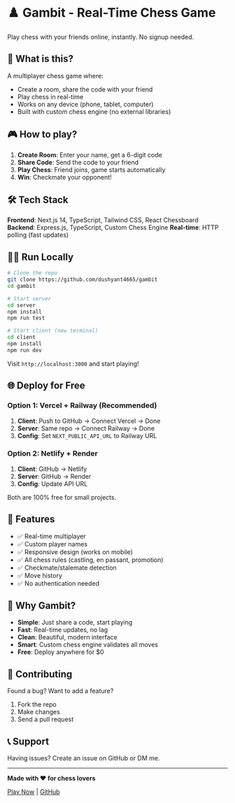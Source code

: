 # ♟️ Gambit - Real-Time Chess Game

Play chess with your friends online, instantly. No signup needed.

## 🚀 What is this?

A multiplayer chess game where:
- Create a room, share the code with your friend
- Play chess in real-time 
- Works on any device (phone, tablet, computer)
- Built with custom chess engine (no external libraries)

## 🎮 How to play?

1. **Create Room**: Enter your name, get a 6-digit code
2. **Share Code**: Send the code to your friend
3. **Play Chess**: Friend joins, game starts automatically
4. **Win**: Checkmate your opponent!

## 🛠️ Tech Stack

**Frontend**: Next.js 14, TypeScript, Tailwind CSS, React Chessboard
**Backend**: Express.js, TypeScript, Custom Chess Engine
**Real-time**: HTTP polling (fast updates)

## 🏃‍♂️ Run Locally

```bash
# Clone the repo
git clone https://github.com/dushyant4665/gambit
cd gambit

# Start server
cd server
npm install
npm run test

# Start client (new terminal)
cd client  
npm install
npm run dev
```

Visit `http://localhost:3000` and start playing!

## 🌐 Deploy for Free

### Option 1: Vercel + Railway (Recommended)
1. **Client**: Push to GitHub → Connect Vercel → Done
2. **Server**: Same repo → Connect Railway → Done
3. **Config**: Set `NEXT_PUBLIC_API_URL` to Railway URL

### Option 2: Netlify + Render
1. **Client**: GitHub → Netlify
2. **Server**: GitHub → Render
3. **Config**: Update API URL

Both are 100% free for small projects.

## 📱 Features

- ✅ Real-time multiplayer
- ✅ Custom player names  
- ✅ Responsive design (works on mobile)
- ✅ All chess rules (castling, en passant, promotion)
- ✅ Checkmate/stalemate detection
- ✅ Move history
- ✅ No authentication needed

## 🎯 Why Gambit?

- **Simple**: Just share a code, start playing
- **Fast**: Real-time updates, no lag
- **Clean**: Beautiful, modern interface
- **Smart**: Custom chess engine validates all moves
- **Free**: Deploy anywhere for $0

## 🤝 Contributing

Found a bug? Want to add a feature? 
1. Fork the repo
2. Make changes
3. Send a pull request

## 📞 Support

Having issues? Create an issue on GitHub or DM me.

---

**Made with ❤️ for chess lovers**

[Play Now](https://your-deployment-url.vercel.app) | [GitHub](https://github.com/dushyant4665/gambit)